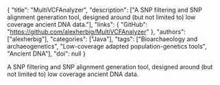 {
  "title": "MultiVCFAnalyzer",
  "description": ["A SNP filtering and SNP alignment generation tool, designed around (but not limited to) low coverage ancient DNA data."],
  "links": {
    "GitHub": "https://github.com/alexherbig/MultiVCFAnalyzer"
  },
  "authors": ["alexherbig"],
  "categories": ["Java"],
  "tags": ["Bioarchaeology and archaeogenetics", "Low-coverage adapted population-genetics tools", "Ancient DNA"],
  "doi": null
}

<!-- Generated by csv2md.R – do not edit by hand -->

A SNP filtering and SNP alignment generation tool, designed around (but not limited to) low coverage ancient DNA data.